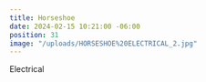 ```yaml
---
title: Horseshoe
date: 2024-02-15 10:21:00 -06:00
position: 31
image: "/uploads/HORSESHOE%20ELECTRICAL_2.jpg"
---
```


Electrical